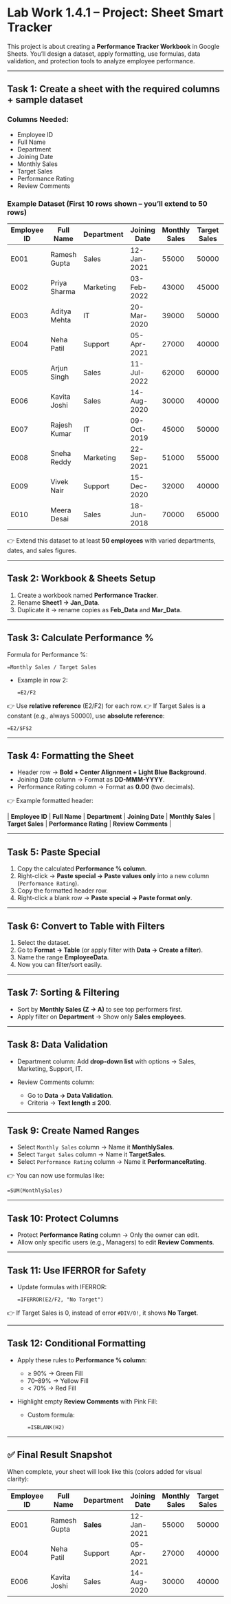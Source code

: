 

# **Lab Work 1.4.1 – Project: Sheet Smart Tracker**

This project is about creating a **Performance Tracker Workbook** in Google Sheets. You’ll design a dataset, apply formatting, use formulas, data validation, and protection tools to analyze employee performance.

---

## **Task 1: Create a sheet with the required columns + sample dataset**

### Columns Needed:

* Employee ID
* Full Name
* Department
* Joining Date
* Monthly Sales
* Target Sales
* Performance Rating
* Review Comments

### Example Dataset (First 10 rows shown – you’ll extend to 50 rows)

| Employee ID | Full Name    | Department | Joining Date | Monthly Sales | Target Sales | Performance Rating | Review Comments         |
| ----------- | ------------ | ---------- | ------------ | ------------- | ------------ | ------------------ | ----------------------- |
| E001        | Ramesh Gupta | Sales      | 12-Jan-2021  | 55000         | 50000        | 95.00              | Excellent work          |
| E002        | Priya Sharma | Marketing  | 03-Feb-2022  | 43000         | 45000        | 88.00              | Meets expectations      |
| E003        | Aditya Mehta | IT         | 20-Mar-2020  | 39000         | 50000        | 78.00              | Needs improvement       |
| E004        | Neha Patil   | Support    | 05-Apr-2021  | 27000         | 40000        | 67.00              | Training required       |
| E005        | Arjun Singh  | Sales      | 11-Jul-2022  | 62000         | 60000        | 102.00             | Outstanding performance |
| E006        | Kavita Joshi | Sales      | 14-Aug-2020  | 30000         | 40000        | 75.00              |                         |
| E007        | Rajesh Kumar | IT         | 09-Oct-2019  | 45000         | 50000        | 90.00              | Great progress          |
| E008        | Sneha Reddy  | Marketing  | 22-Sep-2021  | 51000         | 55000        | 92.73              | Exceeds expectations    |
| E009        | Vivek Nair   | Support    | 15-Dec-2020  | 32000         | 40000        | 80.00              | Reliable contributor    |
| E010        | Meera Desai  | Sales      | 18-Jun-2018  | 70000         | 65000        | 107.69             | Top performer           |

👉 Extend this dataset to at least **50 employees** with varied departments, dates, and sales figures.

---

## **Task 2: Workbook & Sheets Setup**

1. Create a workbook named **Performance Tracker**.
2. Rename **Sheet1 → Jan\_Data**.
3. Duplicate it → rename copies as **Feb\_Data** and **Mar\_Data**.

---

## **Task 3: Calculate Performance %**

Formula for Performance %:

```
=Monthly Sales / Target Sales
```

* Example in row 2:

  ```
  =E2/F2
  ```

👉 Use **relative reference** (E2/F2) for each row.
👉 If Target Sales is a constant (e.g., always 50000), use **absolute reference**:

```
=E2/$F$2
```

---

## **Task 4: Formatting the Sheet**

* Header row → **Bold + Center Alignment + Light Blue Background**.
* Joining Date column → Format as **DD-MMM-YYYY**.
* Performance Rating column → Format as **0.00** (two decimals).

👉 Example formatted header:

\| **Employee ID** | **Full Name** | **Department** | **Joining Date** | **Monthly Sales** | **Target Sales** | **Performance Rating** | **Review Comments** |

---

## **Task 5: Paste Special**

1. Copy the calculated **Performance % column**.
2. Right-click → **Paste special → Paste values only** into a new column (`Performance Rating`).
3. Copy the formatted header row.
4. Right-click a blank row → **Paste special → Paste format only**.

---

## **Task 6: Convert to Table with Filters**

1. Select the dataset.
2. Go to **Format → Table** (or apply filter with **Data → Create a filter**).
3. Name the range **EmployeeData**.
4. Now you can filter/sort easily.

---

## **Task 7: Sorting & Filtering**

* Sort by **Monthly Sales (Z → A)** to see top performers first.
* Apply filter on **Department** → Show only **Sales employees**.

---

## **Task 8: Data Validation**

* Department column: Add **drop-down list** with options → Sales, Marketing, Support, IT.
* Review Comments column:

  * Go to **Data → Data Validation**.
  * Criteria → **Text length ≤ 200**.

---

## **Task 9: Create Named Ranges**

* Select `Monthly Sales` column → Name it **MonthlySales**.
* Select `Target Sales` column → Name it **TargetSales**.
* Select `Performance Rating` column → Name it **PerformanceRating**.

👉 You can now use formulas like:

```
=SUM(MonthlySales)
```

---

## **Task 10: Protect Columns**

* Protect **Performance Rating** column → Only the owner can edit.
* Allow only specific users (e.g., Managers) to edit **Review Comments**.

---

## **Task 11: Use IFERROR for Safety**

* Update formulas with IFERROR:

  ```
  =IFERROR(E2/F2, "No Target")
  ```

👉 If Target Sales is 0, instead of error `#DIV/0!`, it shows **No Target**.

---

## **Task 12: Conditional Formatting**

* Apply these rules to **Performance % column**:

  * ≥ 90% → Green Fill
  * 70–89% → Yellow Fill
  * < 70% → Red Fill
* Highlight empty **Review Comments** with Pink Fill:

  * Custom formula:

    ```
    =ISBLANK(H2)
    ```

---

## ✅ Final Result Snapshot

When complete, your sheet will look like this (colors added for visual clarity):

| Employee ID | Full Name    | Department | Joining Date | Monthly Sales | Target Sales | Performance %    | Review Comments         |
| ----------- | ------------ | ---------- | ------------ | ------------- | ------------ | ---------------- | ----------------------- |
| E001        | Ramesh Gupta | **Sales**  | 12-Jan-2021  | 55000         | 50000        | **110% (Green)** | Excellent work          |
| E004        | Neha Patil   | Support    | 05-Apr-2021  | 27000         | 40000        | **67% (Red)**    | Training required       |
| E006        | Kavita Joshi | Sales      | 14-Aug-2020  | 30000         | 40000        | **75% (Yellow)** | *(Blank – Highlighted)* |


